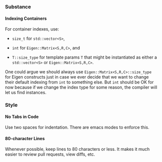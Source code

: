 ### Substance

#### Indexing Containers

For container indexes, use:

* `size_t` for `std::vector<S>`,

* `int` for `Eigen::Matrix<S,R,C>`, and

* `T::size_type` for template params `T` that might be instantiated as either a `std::vector<S>` or `Eigen::Matrix<S,R,C>`.

One could argue we should always use `Eigen::Matrix<S,R,C>::size_type` for Eigen constructs just in case we ever decide that we want to change their default indexing from `int` to something else.  But `int` should be OK for now because if we change the index type for some reason, the compiler will let us find instances.

### Style

#### No Tabs in Code

Use two spaces for indentation.  There are emacs modes to enforce this.

#### 80-character Lines

Whenever possible, keep lines to 80 characters or less.  It makes it much easier to review pull requests, view diffs, etc.

